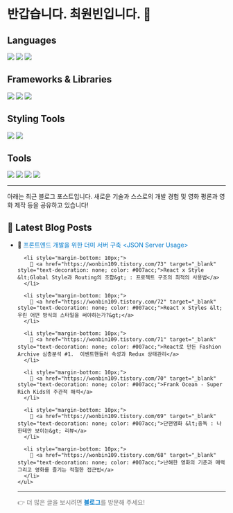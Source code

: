 # 반갑습니다. 최원빈입니다. 👋

## Languages

<p>
  <img src="https://img.shields.io/badge/HTML5-E34F26?style=flat-square&logo=html5&logoColor=white"/>
  <img src="https://img.shields.io/badge/JavaScript-F7DF1E?style=flat-square&logo=JavaScript&logoColor=white"/> 
  <img src="https://img.shields.io/badge/Java-5382A1?style=flat-square&logo=openjdk&logoColor=white"/> <!-- Java 로고 변경 -->
</p>

## Frameworks & Libraries

<p>
  <img src="https://img.shields.io/badge/React-61DAFB?style=flat-square&logo=React&logoColor=black"/>
  <img src="https://img.shields.io/badge/Vue.js-4FC08D?style=flat-square&logo=Vue.js&logoColor=white"/>
  <img src="https://img.shields.io/badge/Tailwind CSS-06B6D4?style=flat-square&logo=Tailwind CSS&logoColor=white"/>
</p>

## Styling Tools

<p>
  <img src="https://img.shields.io/badge/Sass-CC6699?style=flat-square&logo=Sass&logoColor=white"/>
  <img src="https://img.shields.io/badge/Styled Components-DB7093?style=flat-square&logo=styled-components&logoColor=white"/>
</p>

## Tools

<p>
  <img src="https://img.shields.io/badge/Git-F05032?style=flat-square&logo=git&logoColor=white"/>
  <img src="https://img.shields.io/badge/GitHub-181717?style=flat-square&logo=GitHub&logoColor=white"/>
  <img src="https://img.shields.io/badge/Visual Studio Code-007ACC?style=flat-square&logo=Visual Studio Code&logoColor=white"/>
  <img src="https://img.shields.io/badge/RStudio-75AADB?style=flat-square&logo=RStudio&logoColor=white"/> <!-- R Studio 추가 -->
</p>

---

<p>아래는 최근 블로그 포스트입니다. 새로운 기술과 스스로의 개발 경험 및 영화 평론과 영화 제작 등을 공유하고 있습니다!</p>

## 📕 Latest Blog Posts

<ul>
      <li style="margin-bottom: 10px;">
        📌 <a href="https://wonbin109.tistory.com/74" target="_blank" style="text-decoration: none; color: #007acc;">프론트엔드 개발을 위한 더미 서버 구축 &lt;JSON Server Usage&gt;</a>
      </li>
    
      <li style="margin-bottom: 10px;">
        📌 <a href="https://wonbin109.tistory.com/73" target="_blank" style="text-decoration: none; color: #007acc;">React x Style &lt;Global Style과 Routing의 조합&gt; : 프로젝트 구조의 최적의 사용법</a>
      </li>
    
      <li style="margin-bottom: 10px;">
        📌 <a href="https://wonbin109.tistory.com/72" target="_blank" style="text-decoration: none; color: #007acc;">React x Styles &lt;우린 어떤 방식의 스타일을 써야하는가?&gt;</a>
      </li>
    
      <li style="margin-bottom: 10px;">
        📌 <a href="https://wonbin109.tistory.com/71" target="_blank" style="text-decoration: none; color: #007acc;">React로 만든 Fashion Archive 심층분석 #1.  이벤트핸들러 속성과 Redux 상태관리</a>
      </li>
    
      <li style="margin-bottom: 10px;">
        📌 <a href="https://wonbin109.tistory.com/70" target="_blank" style="text-decoration: none; color: #007acc;">Frank Ocean - Super Rich Kids의 주관적 해석</a>
      </li>
    
      <li style="margin-bottom: 10px;">
        📌 <a href="https://wonbin109.tistory.com/69" target="_blank" style="text-decoration: none; color: #007acc;">단편영화 &lt;중독 : 나한테만 보이는&gt; 리뷰</a>
      </li>
    
      <li style="margin-bottom: 10px;">
        📌 <a href="https://wonbin109.tistory.com/68" target="_blank" style="text-decoration: none; color: #007acc;">난해한 영화의 기준과 매력 그리고 영화를 즐기는 적절한 접근법</a>
      </li>
    </ul>
  <hr/>
  <p style="font-size: 14px; color: #777;">👉 더 많은 글을 보시려면 <a href="https://wonbin109.tistory.com/" target="_blank" style="text-decoration: none; color: #007acc;"><strong>블로그</strong></a>를 방문해 주세요!</p>
  
